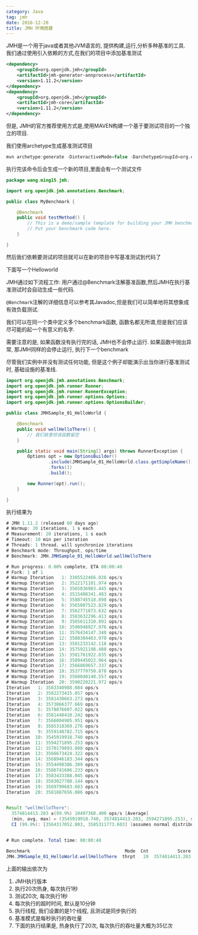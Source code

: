 ```yaml
---
category: Java
tag: jmh
date: 2016-12-20
title: JMH 环境搭建
---
```


JMH是一个用于java或者其他JVM语言的, 提供构建,运行,分析多种基准的工具.
我们通过使用引入依赖的方式,在我们的项目中添加基准测试
```xml
<dependency>
    <groupId>org.openjdk.jmh</groupId>
    <artifactId>jmh-generator-annprocess</artifactId>
    <version>1.11.2</version>
</dependency>
<dependency>
    <groupId>org.openjdk.jmh</groupId>
    <artifactId>jmh-core</artifactId>
    <version>1.11.2</version>
</dependency>
```

但是, JMH的官方推荐使用方式是,使用MAVEN构建一个基于要测试项目的一个独立的项目.

我们使用archetype生成基准测试项目
```java
mvn archetype:generate -DinteractiveMode=false -DarchetypeGroupId=org.openjdk.jmh -DarchetypeArtifactId=jmh-java-benchmark-archetype -DgroupId=wang.ming15.jmh -DartifactId=test -Dversion=1.0
```
执行完该命令后会生成一个新的项目,里面会有一个测试文件
```java
package wang.ming15.jmh;

import org.openjdk.jmh.annotations.Benchmark;

public class MyBenchmark {

    @Benchmark
    public void testMethod() {
        // This is a demo/sample template for building your JMH benchmarks. Edit as needed.
        // Put your benchmark code here.
    }

}
```

然后我们依赖要测试的项目就可以在新的项目中写基准测试到代码了

下面写一个Helloworld

JMH通过如下流程工作: 用户通过@Benchmark注解基准函数,然后JMH在执行基准测试时会自动生成一些代码.

`@Benchmark`注解的详细信息可以参考其Javadoc,但是我们可以简单地将其想象成有效负载测试.

我们可以在同一个类中定义多个benchmark函数, 函数名都无所谓,但是我们应该尽可能的起一个有意义的名字.

需要注意的是, 如果函数没有执行完的话, JMH也不会停止运行. 如果函数中抛出异常, 那JMH同样的会停止运行, 执行下一个benchmark

尽管我们实例中并没有测试任何功能, 但是这个例子却能演示出当你进行基准测试时, 基础设施的基准线.

```java
import org.openjdk.jmh.annotations.Benchmark;
import org.openjdk.jmh.runner.Runner;
import org.openjdk.jmh.runner.RunnerException;
import org.openjdk.jmh.runner.options.Options;
import org.openjdk.jmh.runner.options.OptionsBuilder;

public class JMHSample_01_HelloWorld {

    @Benchmark
    public void wellHelloThere() {
        // 我们故意将该函数留空
    }

    public static void main(String[] args) throws RunnerException {
        Options opt = new OptionsBuilder()
                .include(JMHSample_01_HelloWorld.class.getSimpleName())
                .forks(1)
                .build();

        new Runner(opt).run();
    }

}
```

执行结果为
```java
# JMH 1.11.2 (released 60 days ago)
# Warmup: 20 iterations, 1 s each
# Measurement: 20 iterations, 1 s each
# Timeout: 10 min per iteration
# Threads: 1 thread, will synchronize iterations
# Benchmark mode: Throughput, ops/time
# Benchmark: JMH.JMHSample_01_HelloWorld.wellHelloThere

# Run progress: 0.00% complete, ETA 00:00:40
# Fork: 1 of 1
# Warmup Iteration   1: 3385522466.026 ops/s
# Warmup Iteration   2: 3522171101.974 ops/s
# Warmup Iteration   3: 3565836983.445 ops/s
# Warmup Iteration   4: 3515408341.483 ops/s
# Warmup Iteration   5: 3588745518.898 ops/s
# Warmup Iteration   6: 3565087523.829 ops/s
# Warmup Iteration   7: 3562771873.632 ops/s
# Warmup Iteration   8: 3583632296.413 ops/s
# Warmup Iteration   9: 3565611310.891 ops/s
# Warmup Iteration  10: 3590948927.976 ops/s
# Warmup Iteration  11: 3576434147.340 ops/s
# Warmup Iteration  12: 3588304463.970 ops/s
# Warmup Iteration  13: 3581233142.118 ops/s
# Warmup Iteration  14: 3575921198.480 ops/s
# Warmup Iteration  15: 3581761922.835 ops/s
# Warmup Iteration  16: 3589445022.964 ops/s
# Warmup Iteration  17: 3566869657.337 ops/s
# Warmup Iteration  18: 3537779750.878 ops/s
# Warmup Iteration  19: 3568040140.557 ops/s
# Warmup Iteration  20: 3590220221.972 ops/s
Iteration   1: 3583340988.084 ops/s
Iteration   2: 3582273415.857 ops/s
Iteration   3: 3581430663.273 ops/s
Iteration   4: 3573066377.669 ops/s
Iteration   5: 3578876607.022 ops/s
Iteration   6: 3581448410.242 ops/s
Iteration   7: 3566004905.951 ops/s
Iteration   8: 3585318369.276 ops/s
Iteration   9: 3559148782.715 ops/s
Iteration  10: 3545919918.740 ops/s
Iteration  11: 3594271895.253 ops/s
Iteration  12: 3570179893.808 ops/s
Iteration  13: 3566673424.322 ops/s
Iteration  14: 3568946183.344 ops/s
Iteration  15: 3554498386.309 ops/s
Iteration  16: 3586741606.233 ops/s
Iteration  17: 3583433388.045 ops/s
Iteration  18: 3583027708.144 ops/s
Iteration  19: 3569799683.683 ops/s
Iteration  20: 3581887656.086 ops/s


Result "wellHelloThere":
  3574814413.203 ±(99.9%) 10497360.400 ops/s [Average]
  (min, avg, max) = (3545919918.740, 3574814413.203, 3594271895.253), stdev = 12088775.847
  CI (99.9%): [3564317052.803, 3585311773.603] (assumes normal distribution)


# Run complete. Total time: 00:00:40

Benchmark                                    Mode  Cnt           Score          Error  Units
JMH.JMHSample_01_HelloWorld.wellHelloThere  thrpt   20  3574814413.203 ± 10497360.400  ops/s
```
上面的输出依次为
1. JMH执行版本
2. 执行20次热身, 每次执行1秒
3. 测试20次, 每次执行1秒
4. 每次执行的超时时间, 默认是10分钟
5. 执行线程, 我们设置的是1个线程, 且测试是同步执行的
6. 基准模式是每秒执行的吞吐量
7. 下面的执行结果是, 热身执行了20次, 每次执行的吞吐量大概为35亿次
